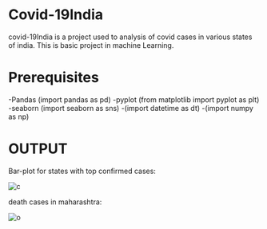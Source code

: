 # Covid-19India

covid-19India is a project used to analysis of covid cases in various states of india. This is basic project in machine Learning.

# Prerequisites

-Pandas (import pandas as pd)
-pyplot (from matplotlib import pyplot as plt)
-seaborn (import seaborn as sns)
-(import datetime as dt)
-(import numpy as np)

# OUTPUT

 Bar-plot for states with top confirmed cases:
 
 ![c](https://github.com/Pro-18/Covid-19India/assets/92087279/87174b23-bd08-41d2-a578-475bdcfbf861)
 
 death cases in maharashtra:
 
 ![o](https://github.com/Pro-18/Covid-19India/assets/92087279/25268819-01dd-4796-b3b8-d935c2b3e41a)

